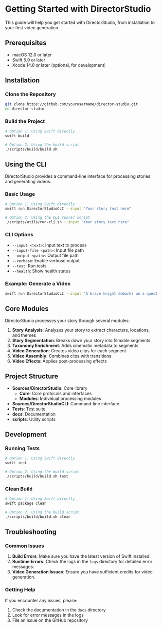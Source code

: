 # Getting Started with DirectorStudio

This guide will help you get started with DirectorStudio, from installation to your first video generation.

## Prerequisites

- macOS 12.0 or later
- Swift 5.9 or later
- Xcode 14.0 or later (optional, for development)

## Installation

### Clone the Repository

```bash
git clone https://github.com/yourusername/director-studio.git
cd director-studio
```

### Build the Project

```bash
# Option 1: Using Swift directly
swift build

# Option 2: Using the build script
./scripts/build/build.sh
```

## Using the CLI

DirectorStudio provides a command-line interface for processing stories and generating videos.

### Basic Usage

```bash
# Option 1: Using Swift directly
swift run DirectorStudioCLI --input "Your story text here"

# Option 2: Using the CLI runner script
./scripts/utils/run-cli.sh --input "Your story text here"
```

### CLI Options

- `--input <text>`: Input text to process
- `--input-file <path>`: Input file path
- `--output <path>`: Output file path
- `--verbose`: Enable verbose output
- `--test`: Run tests
- `--health`: Show health status

### Example: Generate a Video

```bash
swift run DirectorStudioCLI --input "A brave knight embarks on a quest to save the kingdom from a fearsome dragon." --output video.mp4
```

## Core Modules

DirectorStudio processes your story through several modules:

1. **Story Analysis**: Analyzes your story to extract characters, locations, and themes
2. **Story Segmentation**: Breaks down your story into filmable segments
3. **Taxonomy Enrichment**: Adds cinematic metadata to segments
4. **Video Generation**: Creates video clips for each segment
5. **Video Assembly**: Combines clips with transitions
6. **Video Effects**: Applies post-processing effects

## Project Structure

- **Sources/DirectorStudio**: Core library
  - **Core**: Core protocols and interfaces
  - **Modules**: Individual processing modules
- **Sources/DirectorStudioCLI**: Command-line interface
- **Tests**: Test suite
- **docs**: Documentation
- **scripts**: Utility scripts

## Development

### Running Tests

```bash
# Option 1: Using Swift directly
swift test

# Option 2: Using the build script
./scripts/build/build.sh test
```

### Clean Build

```bash
# Option 1: Using Swift directly
swift package clean

# Option 2: Using the build script
./scripts/build/build.sh clean
```

## Troubleshooting

### Common Issues

1. **Build Errors**: Make sure you have the latest version of Swift installed.
2. **Runtime Errors**: Check the logs in the `logs` directory for detailed error messages.
3. **Video Generation Issues**: Ensure you have sufficient credits for video generation.

### Getting Help

If you encounter any issues, please:

1. Check the documentation in the `docs` directory
2. Look for error messages in the logs
3. File an issue on the GitHub repository
